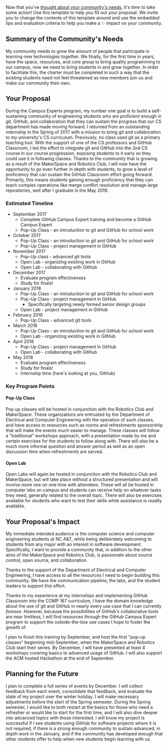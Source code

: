 Now that you've [thought about your community's needs](community-assessment.md), it's time to take some action! Use this template to help you fill out your proposal. We invite you to change the contents of this template around and use the embedded tips and evaluation criteria to help you make a :sparkles: impact on your community.

## Summary of the Community's Needs

My community needs to grow the amount of people that participate in
learning new technologies together. We finally, for the first time in
years, have the space, resources, and core group to bring quality
programming to our campus, now we need to bring students in and grow
together. In order to facilitate this, the charter must be completed in
such a way that the existing students need not feel threatened as new
members join us and make our community their own.

## Your Proposal

During the Campus Experts program, my number one goal is to build a self-sustaining community of engineering students who are proficient enough in git, GitHub, and
collaboration that they can sustain the progress that our CS department has made moving forward. I returned from an outstanding internship in the Spring of 2017 with
a mission to bring git and collaboration to my university's CS curriculum. Previously, no class used git as a primary teaching tool. With the support of one of the CS
professors and GitHub Classroom, I led the effort to integrate git and GitHub into the 2nd CS course in our course progression, exposing students to it early so they
could use it in following classes. Thanks to the community that is growing as a result of the MakerSpace and Robotics Club, I will now have the opportunity to go even
further in depth with students, to grow a level of proficiency that can sustain the GitHub Classroom effort going forward. Primarily, this means students gaining
enough proficiency that they can teach complex operations like merge conflict resolution and manage large repositories, well after I graduate in the May 2019.

### Estimated Timeline
* September 2017
  * Complete GitHub Campus Expert training and become a GitHub Campus Expert
  * Pop-Up Class -  an introduction to git and GitHub for school work
* October 2017
  * Pop-Up Class - an introduction to git and GitHub for school work
  * Pop-Up Class - project management in GitHub
* November 2017
  * Pop-Up class - advanced git tools
  * Open Lab - organizing existing work in GitHub
  * Open Lab - collaborating with GitHub
* December 2017
  * Evaluate program effectiveness
  * Study for finals!
* January 2018
  * Pop-Up Class - an introduction to git and GitHub for school work
  * Pop-Up Class - project management in GitHub
    * Specifically targeting newly formed senior design groups
  * Open Lab - project management in GitHub
* February 2018
  * Pop-Up Class - advanced git tools
* March 2018
  * Pop-Up Class - an introduction to git and GitHub for school work
  * Open Lab - organizing existing work in GitHub
* April 2018
  * Pop-Up Class - project management in GitHub
  * Open Lab - collaborating with GitHub
* May 2018
  * Evaluate program effectiveness
  * Study for finals!
  * Internship time (here's looking at you, GitHub)

### Key Program Points

#### Pop-Up Class
Pop up classes will be hosted in conjunction with the Robotics Club and MakerSpace. These organizations are entrusted by the Department of Electrical and Computer
Engineering with the operation of such classes, and have access to resources such as rooms and refreshments sponsorship that will make the events much easier to
manage. These classes will follow a "traditional" workshops approach, with a presentation made by me and certain exercises for the students to follow along with.
There will also be a much more informal question and answer period as well as an open discussion time when refreshments are served.

#### Open Lab
Open Labs will again be hosted in conjunction with the Robotics Club and MakerSpace, but will take place without a structured presentation and will involve more
one on one time with attendees. These will all be hosted in computer labs on campus and students can receive help on whatever tasks they need, generally related
to the overall topic. There will also be exercises available for students who want to test their skills while assistance is readily available.

## Your Proposal's Impact

My immediate intended audience is the computer science and computer engineering students at NC A&T, while being deliberately welcoming to students from any major
with an interest in software development. Specifically, I want to provide a community that, in addition to the other aims of the MakerSpace and Robotics Club, is
passionate about source control, open source, and collaboration.

Thanks to the support of the Department of Electrical and Computer Engineering, I have access to all the resources I need to begin building this community. We have
the communication pipeline, the labs, and the student leaders to support this effort.

Thanks to my experience at my internships and implementing GitHub Classroom into the COMP 167 curriculum, I have the domain knowledge about the use of git and GitHub
in nearly every use case that I can currently _foresee_. However, because the possibilities of GitHub's collaborative tools are near limitless, I will find
resources through the GitHub Campus Expert program to support the outside-the-box use cases I hope to foster the growth of.

I plan to finish this training by September, and host the first "pop-up classes" beginning mid-September, when the MakerSpace and Robotics Club start their series. By
December, I will have presented at least 4 workshops covering basics to advanced usage of GitHub. I will also support the ACM hosted Hackathon at the end of
September.

## Planning for the Future

I plan to complete a full series of events by December. I will collect feedback from each event, consolidate that feedback, and evaluate the state of my project over the winter holiday. I will make necessary adjustments before the start of the Spring semester. During the Spring semester, I would like to both restart at the basics for those who need a refresher or would like to start for the first time, and I will also dive deeper into advanced topics with those interested. I will know my project is successful if I see students using GitHub for software projects where it is not required, if there is a strong enough community to sustain advanced, in depth work in the January, and if the community has developed enough that other students offer to help when new students begin learning with us.
